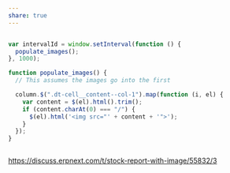 ```yaml
---
share: true
---
```


```javascript

var intervalId = window.setInterval(function () {
  populate_images();
}, 1000);

function populate_images() {
  // This assumes the images go into the first

  column.$(".dt-cell__content--col-1").map(function (i, el) {
    var content = $(el).html().trim();
    if (content.charAt(0) === "/") {
      $(el).html('<img src="' + content + '">');
    }
  });
}



```


https://discuss.erpnext.com/t/stock-report-with-image/55832/3
